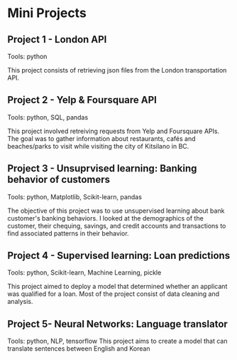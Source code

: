 # Mini Projects 

## Project 1 - London API 
Tools: python 

This project consists of retrieving json files from the London transportation API. 


## Project 2 - Yelp & Foursquare API 
Tools: python, SQL, pandas 

This project involved retreiving requests from Yelp and Foursquare APIs. The goal was to gather information about restaurants, cafés and beaches/parks to visit while visiting the city of Kitsilano in BC. 

## Project 3 - Unsuprvised learning: Banking behavior of customers 
Tools: python, Matplotlib, Scikit-learn, pandas 

The objective of this project was to use unsupervised learning about bank customer's banking behaviors. I looked at the demographics of the customer, their chequing, savings, and credit accounts and transactions to find associated patterns in their behavior. 

## Project 4 - Supervised learning: Loan predictions 
Tools: python, Scikit-learn, Machine Learning, pickle

This project aimed to deploy a model that determined whether an applicant was qualified for a loan. Most of the project consist of data cleaning and analysis. 

## Project 5- Neural Networks: Language translator 
Tools: python, NLP, tensorflow
This project aims to create a model that can translate sentences between English and Korean 
